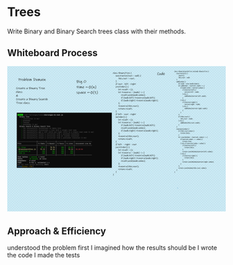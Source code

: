 # Trees

<!-- Description of the challenge -->

Write Binary and Binary Search trees class with their methods.

## Whiteboard Process

<!-- Embedded whiteboard image -->

![Trees](./trees.png)

## Approach & Efficiency

<!-- What approach did you take? Discuss Why. What is the Big O space/time for this approach? -->

understood the problem first
I imagined how the results should be
I wrote the code
I made the tests

